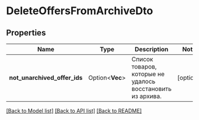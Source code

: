 # DeleteOffersFromArchiveDto

## Properties

Name | Type | Description | Notes
------------ | ------------- | ------------- | -------------
**not_unarchived_offer_ids** | Option<**Vec<String>**> | Список товаров, которые не удалось восстановить из архива. | [optional]

[[Back to Model list]](../README.md#documentation-for-models) [[Back to API list]](../README.md#documentation-for-api-endpoints) [[Back to README]](../README.md)


